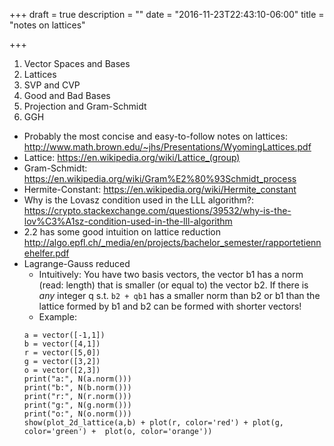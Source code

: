 +++
draft = true
description = ""
date = "2016-11-23T22:43:10-06:00"
title = "notes on lattices"

+++

1. Vector Spaces and Bases
2. Lattices
3. SVP and CVP
4. Good and Bad Bases
5. Projection and Gram-Schmidt
6. GGH

* Probably the most concise and easy-to-follow notes on lattices: http://www.math.brown.edu/~jhs/Presentations/WyomingLattices.pdf
* Lattice: https://en.wikipedia.org/wiki/Lattice_(group)
* Gram-Schmidt: https://en.wikipedia.org/wiki/Gram%E2%80%93Schmidt_process
* Hermite-Constant: https://en.wikipedia.org/wiki/Hermite_constant
* Why is the Lovasz condition used in the LLL algorithm?: https://crypto.stackexchange.com/questions/39532/why-is-the-lov%C3%A1sz-condition-used-in-the-lll-algorithm
* 2.2 has some good intuition on lattice reduction http://algo.epfl.ch/_media/en/projects/bachelor_semester/rapportetiennehelfer.pdf
* Lagrange-Gauss reduced
	* Intuitively: You have two basis vectors, the vector b1 has a norm (read: length) that is smaller (or equal to) the vector b2.
					If there is *any* integer q s.t. `b2 + qb1` has a smaller norm than b2 or b1 than the lattice formed by b1 and
					b2 can be formed with shorter vectors!
	* Example:
	```
	a = vector([-1,1])
	b = vector([4,1])
	r = vector([5,0])
	g = vector([3,2])
	o = vector([2,3])
	print("a:", N(a.norm()))
	print("b:", N(b.norm()))
	print("r:", N(r.norm()))
	print("g:", N(g.norm()))
	print("o:", N(o.norm()))
	show(plot_2d_lattice(a,b) + plot(r, color='red') + plot(g, color='green') +  plot(o, color='orange'))
	```
